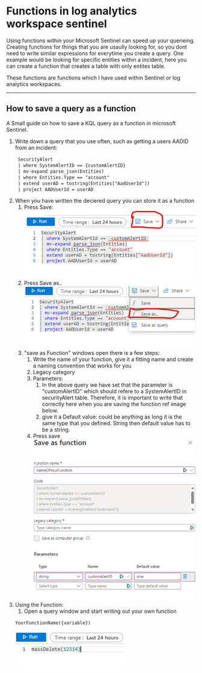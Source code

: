 # Functions in log analytics workspace sentinel 
Using functions within your Microsoft Sentinel can speed up your querieing. Creating functions for things that you are usaully looking for, so you dont need to write similar expressions for everytime you create a query. One example would be looking for specific entities within a incident, here you can create a function that creates a table with only entites table. 

These functions are functions which I have used within Sentinel or log analytics workspaces. 

---

## How to save a query as a function 

A Small guide on how to save a KQL query as a function in microsoft Sentinel. 

1. Write down a query that you use often, such as getting a users AADID from an incident: 
   ```
    SecurityAlert
    | where SystemAlertID == {customAlertID}
    | mv-expand parse_json(Entities)
    | where Entities.Type == "account"
    | extend userAD = tostring(Entities["AadUserId"])
    | project AADUserId = userAD
   ```
2. When you have written the deciered query you can store it as a function
   1. Press Save: 
    ![](images/image.png)
   2.  Press Save as.. 
    ![](images/image2.png)
   3.  "save as Function" windows open there is a few steps: 
       1.  Write the name of your function, give it a fitting name and create a naming convention that works for you
       2.  Legacy category 
       3.  Parameters: 
           1.  In the above query we have set that the parameter is "customAlertID" which should refere to a SystemAlertID in securityAlert table. 
           Therefore, it is important to write that correctly here when you are saving the function ref image below.
           2. give it a Default value: could be anything as long it is the same type that you defined. String then default value has to be a string. 
       4. Press save 
        ![](images/image_saveFunciton.png)
3. Using the Function: 
   1. Open a query window and start writing out your own function 
    ```
    YourFunctionName({variable})
    ```
   ![](images/image_useFunction.png)
